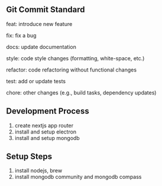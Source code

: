 ## Git Commit Standard

feat: introduce new feature

fix: fix a bug

docs: update documentation

style: code style changes (formatting, white-space, etc.)

refactor: code refactoring without functional changes

test: add or update tests

chore: other changes (e.g., build tasks, dependency updates)

## Development Process

1. create nextjs app router
2. install and setup electron
3. install and setup mongodb

## Setup Steps

1. install nodejs, brew
2. install mongodb community and mongodb compass
